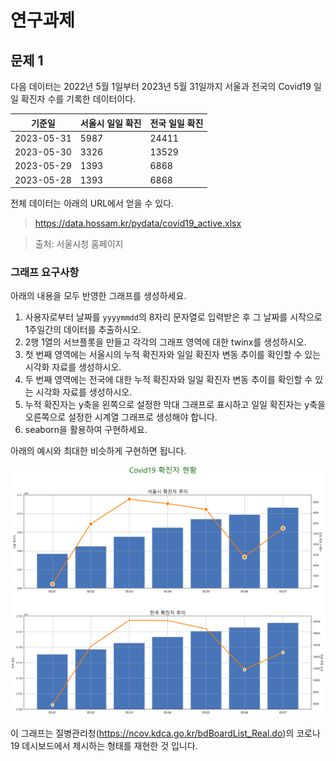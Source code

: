 # 연구과제

## 문제 1

다음 데이터는 2022년 5월 1일부터 2023년 5월 31일까지 서울과 전국의 Covid19 일일 확진자 수를 기록한 데이터이다.

| 기준일        | 서울시 일일 확진 | 전국 일일 확진 |
|------------|-----------|----------|
| 2023-05-31 | 5987      | 24411    |
| 2023-05-30 | 3326      | 13529    |
| 2023-05-29 | 1393      | 6868     |
| 2023-05-28 | 1393      | 6868     |

전체 데이터는 아래의 URL에서 얻을 수 있다.

> https://data.hossam.kr/pydata/covid19_active.xlsx

> 출처: 서울시청 홈페이지

### 그래프 요구사항

아래의 내용을 모두 반영한 그래프를 생성하세요.

1. 사용자로부터 날짜를 `yyyymmdd`의 8자리 문자열로 입력받은 후 그 날짜를 시작으로 1주일간의 데이터를 추출하시오.
2. 2행 1열의 서브플롯을 만들고 각각의 그래프 영역에 대한 twinx를 생성하시오.
3. 첫 번째 영역에는 서울시의 누적 확진자와 일일 확진자 변동 추이를 확인할 수 있는 시각화 자료를 생성하시오.
4. 두 번째 영역에는 전국에 대한 누적 확진자와 일일 확진자 변동 추이를 확인할 수 있는 시각화 자료를 생성하시오.
5. 누적 확진자는 y축을 왼쪽으로 설정한 막대 그래프로 표시하고 일일 확진자는 y축을 오른쪽으로 설정한 시계열 그래프로 생성해야 합니다.
6. seaborn을 활용하여 구현하세요.

아래의 예시와 최대한 비슷하게 구현하면 됩니다.

![exam2](res/exam1.png)

이 그래프는 질병관리청(https://ncov.kdca.go.kr/bdBoardList_Real.do)의 코로나19 데시보드에서 제시하는 형태를 재현한 것 입니다.


